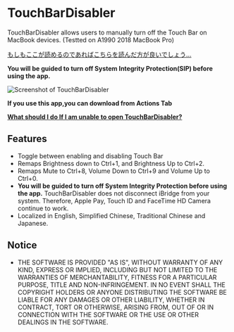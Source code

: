 # TouchBarDisabler
TouchBarDisabler allows users to manually turn off the Touch Bar on MacBook devices.
(Testted on A1990 2018 MacBook Pro)

[もしもここが読めるのであればこちらを読んだ方が良いでしょう...](ReadMe-Ja.md)

**You will be guided to turn off System Integrity Protection(SIP) before using the app.**

![](https://raw.githubusercontent.com/HiKay/TouchBarDisabler/master/screenshots/screenshot.jpg "Screenshot of TouchBarDisabler")

**If you use this app,you can download from Actions Tab**

**[What should I do If I am unable to open TouchBarDisabler?](FAQ.md)**

## Features
- Toggle between enabling and disabling Touch Bar
- Remaps Brightness down to Ctrl+1, and Brightness Up to Ctrl+2.
- Remaps Mute to Ctrl+8, Volume Down to Ctrl+9 and Volume Up to Ctrl+0.
- **You will be guided to turn off System Integrity Protection before using the app.** TouchBarDisabler does not disconnect iBridge from your system. Therefore, Apple Pay, Touch ID and FaceTime HD Camera continue to work.
- Localized in English, Simplified Chinese, Traditional Chinese and Japanese.

## Notice
- THE SOFTWARE IS PROVIDED "AS IS", WITHOUT WARRANTY OF ANY KIND, EXPRESS OR IMPLIED, INCLUDING BUT NOT LIMITED TO THE WARRANTIES OF MERCHANTABILITY, FITNESS FOR A PARTICULAR PURPOSE, TITLE AND NON-INFRINGEMENT. IN NO EVENT SHALL THE COPYRIGHT HOLDERS OR ANYONE DISTRIBUTING THE SOFTWARE BE LIABLE FOR ANY DAMAGES OR OTHER LIABILITY, WHETHER IN CONTRACT, TORT OR OTHERWISE, ARISING FROM, OUT OF OR IN CONNECTION WITH THE SOFTWARE OR THE USE OR OTHER DEALINGS IN THE SOFTWARE.

